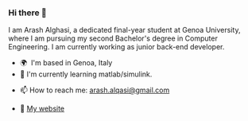 ### Hi there 👋

I am Arash Alghasi, a dedicated final-year student at Genoa University, where I am pursuing my second Bachelor's degree in Computer Engineering.
I am currently working as junior back-end developer.

* 🌍  I'm based in Genoa, Italy
* 🔭 I'm currently learning matlab/simulink.
- 📫 How to reach me: arash.alqasi@gmail.com
* 🏡 [My website](https://cv.arashalghasi.me)

